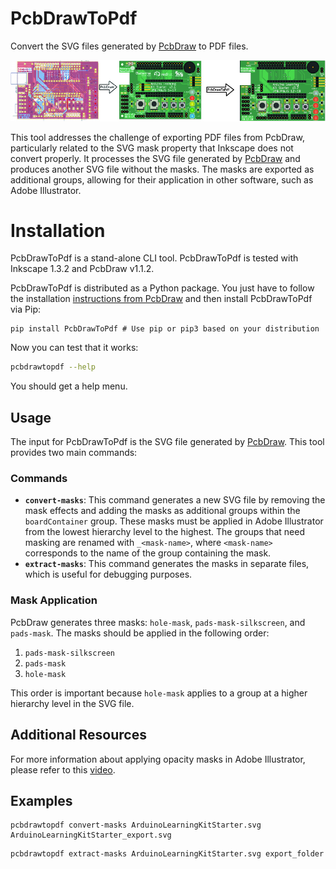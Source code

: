 # PcbDrawToPdf

Convert the SVG files generated by [PcbDraw](https://github.com/yaqwsx/PcbDraw) to PDF files.

![example](doc/promo_pcbdrawtopdf.jpg)

This tool addresses the challenge of exporting PDF files from PcbDraw, particularly related to the SVG mask property that Inkscape does not convert properly. It processes the SVG file generated by [PcbDraw](https://github.com/yaqwsx/PcbDraw) and produces another SVG file without the masks. The masks are exported as additional groups, allowing for their application in other software, such as Adobe Illustrator.

# Installation

PcbDrawToPdf is a stand-alone CLI tool. PcbDrawToPdf is tested with Inkscape 1.3.2 and PcbDraw v1.1.2.

PcbDrawToPdf is distributed as a Python package. You just have to follow the installation [instructions from PcbDraw](https://github.com/yaqwsx/PcbDraw/blob/v1.1.2/doc/installation.md) and then install PcbDrawToPdf via Pip:

```
pip install PcbDrawToPdf # Use pip or pip3 based on your distribution
```

Now you can test that it works:

```.bash
pcbdrawtopdf --help
```

You should get a help menu.

## Usage

The input for PcbDrawToPdf is the SVG file generated by [PcbDraw](https://github.com/yaqwsx/PcbDraw). This tool provides two main commands:

### Commands

- **`convert-masks`**: This command generates a new SVG file by removing the mask effects and adding the masks as additional groups within the `boardContainer` group. These masks must be applied in Adobe Illustrator from the lowest hierarchy level to the highest. The groups that need masking are renamed with `_<mask-name>`, where `<mask-name>` corresponds to the name of the group containing the mask.
- **`extract-masks`**: This command generates the masks in separate files, which is useful for debugging purposes.

### Mask Application

PcbDraw generates three masks: `hole-mask`, `pads-mask-silkscreen`, and `pads-mask`. The masks should be applied in the following order:

1. `pads-mask-silkscreen`
2. `pads-mask`
3. `hole-mask`

This order is important because `hole-mask` applies to a group at a higher hierarchy level in the SVG file.

## Additional Resources

For more information about applying opacity masks in Adobe Illustrator, please refer to this [video](https://www.youtube.com/live/dgZw71lGOAE?si=zoRidVZViH9u8Fft).

## Examples

```
pcbdrawtopdf convert-masks ArduinoLearningKitStarter.svg ArduinoLearningKitStarter_export.svg
```

```
pcbdrawtopdf extract-masks ArduinoLearningKitStarter.svg export_folder
```